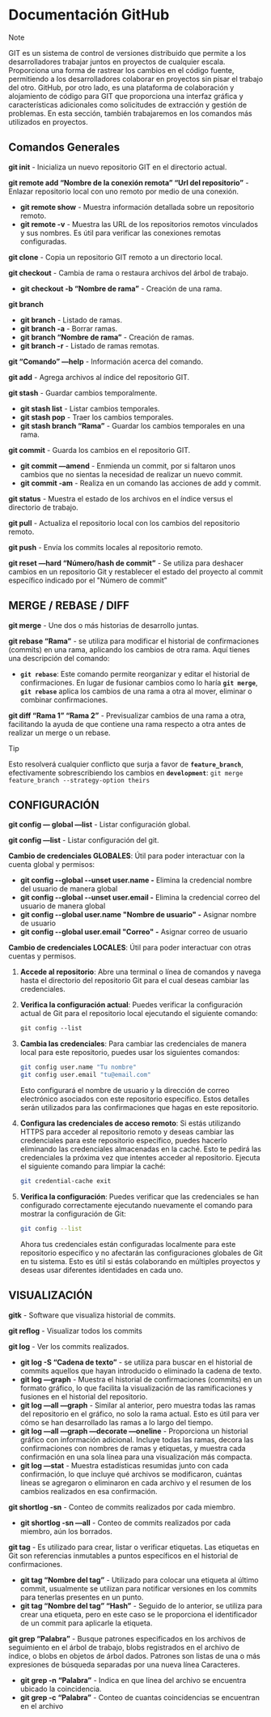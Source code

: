 # **Documentación GitHub**

> [!NOTE]
> GIT es un sistema de control de versiones distribuido que permite a los desarrolladores trabajar juntos en proyectos de cualquier escala. Proporciona una forma de rastrear los cambios en el código fuente, permitiendo a los desarrolladores colaborar en proyectos sin pisar el trabajo del otro. GitHub, por otro lado, es una plataforma de colaboración y alojamiento de código para GIT que proporciona una interfaz gráfica y características adicionales como solicitudes de extracción y gestión de problemas. En esta sección, también trabajaremos en los comandos más utilizados en proyectos.

## **Comandos Generales**

**git init** - Inicializa un nuevo repositorio GIT en el directorio actual.

**git remote add “Nombre de la conexión remota” “Url del repositorio”** - Enlazar repositorio local con uno remoto por medio de una conexión.

- **git remote show** - Muestra información detallada sobre un repositorio remoto.
- **git remote -v** - Muestra las URL de los repositorios remotos vinculados y sus nombres. Es útil para verificar las conexiones remotas configuradas.

**git clone** - Copia un repositorio GIT remoto a un directorio local.

**git checkout** - Cambia de rama o restaura archivos del árbol de trabajo.

- **git checkout -b “Nombre de rama”** - Creación de una rama.

**git branch**

- **git branch** - Listado de ramas.
- **git branch -a** - Borrar ramas.
- **git branch “Nombre de rama”** - Creación de ramas.
- **git branch -r** - Listado de ramas remotas.

**git “Comando” —help** - Información acerca del comando.

**git add** - Agrega archivos al índice del repositorio GIT.

**git stash** - Guardar cambios temporalmente.

- **git stash list** - Listar cambios temporales.
- **git stash pop** - Traer los cambios temporales.
- **git stash branch “Rama”** - Guardar los cambios temporales en una rama.

**git commit** - Guarda los cambios en el repositorio GIT.

- **git commit —amend** - Enmienda un commit, por si faltaron unos cambios que no sientas la necesidad de realizar un nuevo commit.
- **git commit -am** - Realiza en un comando las acciones de add y commit.

**git status** - Muestra el estado de los archivos en el índice versus el directorio de trabajo.

**git pull** - Actualiza el repositorio local con los cambios del repositorio remoto.

**git push** - Envía los commits locales al repositorio remoto.

**git reset —hard “Número/hash de commit”** - Se utiliza para deshacer cambios en un repositorio Git y restablecer el estado del proyecto al commit específico indicado por el "Número de commit”

## MERGE / REBASE / DIFF

**git merge** - Une dos o más historias de desarrollo juntas.

**git rebase “Rama”** - se utiliza para modificar el historial de confirmaciones (commits) en una rama, aplicando los cambios de otra rama. Aquí tienes una descripción del comando:

- **`git rebase`**: Este comando permite reorganizar y editar el historial de confirmaciones. En lugar de fusionar cambios como lo haría **`git merge`**, **`git rebase`** aplica los cambios de una rama a otra al mover, eliminar o combinar confirmaciones.

**git diff “Rama 1” “Rama 2”** - Previsualizar cambios de una rama a otra, facilitando la ayuda de que contiene una rama respecto a otra antes de realizar un merge o un rebase.

> [!TIP]
> Esto resolverá cualquier conflicto que surja a favor de **`feature_branch`**, efectivamente sobrescribiendo los cambios en **`development`**: `git merge feature_branch --strategy-option theirs`

## CONFIGURACIÓN

**git config — global —list** - Listar configuración global.

**git config —list** - Listar configuración del git.

**Cambio de credenciales GLOBALES**: Útil para poder interactuar con la cuenta global y permisos:

- **git config --global --unset user.name -** Elimina la credencial nombre del usuario de manera global
- **git config --global --unset user.email -** Elimina la credencial correo del usuario de manera global
- **git config --global user.name "Nombre de usuario" -** Asignar nombre de usuario
- **git config --global user.email "Correo" -** Asignar correo de usuario

**Cambio de credenciales LOCALES**: Útil para poder interactuar con otras cuentas y permisos.

1. **Accede al repositorio**: Abre una terminal o línea de comandos y navega hasta el directorio del repositorio Git para el cual deseas cambiar las credenciales.
2. **Verifica la configuración actual**: Puedes verificar la configuración actual de Git para el repositorio local ejecutando el siguiente comando:

   ```markdown
   git config --list
   ```

3. **Cambia las credenciales**: Para cambiar las credenciales de manera local para este repositorio, puedes usar los siguientes comandos:

   ```bash
   git config user.name "Tu nombre"
   git config user.email "tu@email.com"
   ```

   Esto configurará el nombre de usuario y la dirección de correo electrónico asociados con este repositorio específico. Estos detalles serán utilizados para las confirmaciones que hagas en este repositorio.

4. **Configura las credenciales de acceso remoto**: Si estás utilizando HTTPS para acceder al repositorio remoto y deseas cambiar las credenciales para este repositorio específico, puedes hacerlo eliminando las credenciales almacenadas en la caché. Esto te pedirá las credenciales la próxima vez que intentes acceder al repositorio. Ejecuta el siguiente comando para limpiar la caché:

   ```bash
   git credential-cache exit
   ```

5. **Verifica la configuración**: Puedes verificar que las credenciales se han configurado correctamente ejecutando nuevamente el comando para mostrar la configuración de Git:

   ```bash
   git config --list
   ```

   Ahora tus credenciales están configuradas localmente para este repositorio específico y no afectarán las configuraciones globales de Git en tu sistema. Esto es útil si estás colaborando en múltiples proyectos y deseas usar diferentes identidades en cada uno.

## VISUALIZACIÓN

**gitk** - Software que visualiza historial de commits.

**git reflog** - Visualizar todos los commits

**git log** - Ver los commits realizados.

- **git log -S “Cadena de texto”** - se utiliza para buscar en el historial de commits aquellos que hayan introducido o eliminado la cadena de texto.
- **git log —graph** - Muestra el historial de confirmaciones (commits) en un formato gráfico, lo que facilita la visualización de las ramificaciones y fusiones en el historial del repositorio.
- **git log —all —graph** - Similar al anterior, pero muestra todas las ramas del repositorio en el gráfico, no solo la rama actual. Esto es útil para ver cómo se han desarrollado las ramas a lo largo del tiempo.
- **git log —all —graph —decorate —oneline** - Proporciona un historial gráfico con información adicional. Incluye todas las ramas, decora las confirmaciones con nombres de ramas y etiquetas, y muestra cada confirmación en una sola línea para una visualización más compacta.
- **git log —stat** - Muestra estadísticas resumidas junto con cada confirmación, lo que incluye qué archivos se modificaron, cuántas líneas se agregaron o eliminaron en cada archivo y el resumen de los cambios realizados en esa confirmación.

**git shortlog -sn** - Conteo de commits realizados por cada miembro.

- **git shortlog -sn —all** - Conteo de commits realizados por cada miembro, aún los borrados.

**git tag** - Es utilizado para crear, listar o verificar etiquetas. Las etiquetas en Git son referencias inmutables a puntos específicos en el historial de confirmaciones.

- **git tag “Nombre del tag”** - Utilizado para colocar una etiqueta al último commit, usualmente se utilizan para notificar versiones en los commits para tenerlas presentes en un punto.
- **git tag “Nombre del tag” “Hash”** - Seguido de lo anterior, se utiliza para crear una etiqueta, pero en este caso se le proporciona el identificador de un commit para aplicarle la etiqueta.

**git grep “Palabra”** - Busque patrones especificados en los archivos de seguimiento en el árbol de trabajo, blobs registrados en el archivo de índice, o blobs en objetos de árbol dados. Patrones son listas de una o más expresiones de búsqueda separadas por una nueva línea Caracteres.

- **git grep -n “Palabra”** - Indica en que línea del archivo se encuentra ubicado la coincidencia.
- **git grep -c “Palabra”** - Conteo de cuantas coincidencias se encuentran en el archivo
